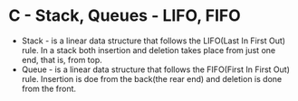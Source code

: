 # C - Stack, Queues - LIFO, FIFO
- Stack - is a linear data structure that follows the LIFO(Last In First Out) rule. In a
stack both insertion and deletion takes place from just one end, that is, from top.
- Queue - is a linear data structure that follows the FIFO(First In First Out) rule. Insertion
is doe from the back(the rear end) and deletion is done from the front.
